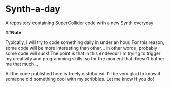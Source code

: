 # Synth-a-day
A repository containing SuperCollider code with a new Synth everyday

##**Note**

Typically, I will try to code something daily in under an hour. For this reason, some code will be more interesting than other... in other words, probably some code will suck! The point is that in this endevour I'm trying to trigger my creativity and programming skills, so for the moment that doesn't bother me that much...

All the code published here is freely distributed. I'll be very glad to know if someone did something cool with my scribbles. Let me know if you do!
